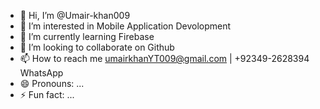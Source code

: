 - 👋 Hi, I’m @Umair-khan009
- 👀 I’m interested in Mobile Application Devolopment
- 🌱 I’m currently learning Firebase
- 💞️ I’m looking to collaborate on Github
- 📫 How to reach me umairkhanYT009@gmail.com | +92349-2628394 WhatsApp
- 😄 Pronouns: ...
- ⚡ Fun fact: ...

<!---
Umair-khan009/Umair-khan009 is a ✨ special ✨ repository because its `README.md` (this file) appears on your GitHub profile.
You can click the Preview link to take a look at your changes.
--->
